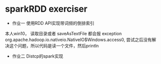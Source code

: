 # sparkRDD exerciser 
- 作业一 使用RDD API实现带词频的倒排索引

本人win10， 读取目录或者 saveAsTextFile 都会报  exception org.apache.hadoop.io.nativeio.NativeIO$Windows.access0, 尝试之后没有解决这个问题，所以代码是读一个文件，然后println
- 作业二 Distcp的spark实现

